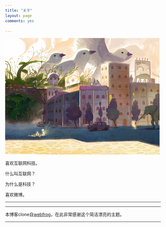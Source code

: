 ```yaml
---
title: "关于"
layout: page
comments: yes

---
```

<img src="/image/custom.jpg" alt="每日一图" />

喜欢互联网科技。

什么叫互联网？

为什么是科技？

喜欢微博。

----
---

本博客clone自[webfrog](https://github.com/webfrogs/webfrogs.github.com)，在此非常感谢这个简洁漂亮的主题。

----